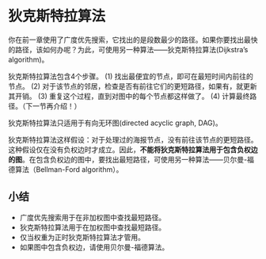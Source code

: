 # 狄克斯特拉算法

你在前一章使用了广度优先搜索，它找出的是段数最少的路径。如果你要找出最快的路径，该如何办呢？为此，可使用另一种算法——狄克斯特拉算法(Dijkstra’s algorithm)。

狄克斯特拉算法包含4个步骤。
(1) 找出最便宜的节点，即可在最短时间内前往的节点。
(2) 对于该节点的邻居，检查是否有前往它们的更短路径，如果有，就更新其开销。
(3) 重复这个过程，直到对图中的每个节点都这样做了。
(4) 计算最终路径。（下一节再介绍！）

狄克斯特拉算法只适用于有向无环图(directed acyclic graph, DAG)。

狄克斯特拉算法这样假设：对于处理过的海报节点，没有前往该节点的更短路径。这种假设仅在没有负权边时才成立。因此，**不能将狄克斯特拉算法用于包含负权边的图**。在包含负权边的图中，要找出最短路径，可使用另一种算法——贝尔曼-福德算法（Bellman-Ford algorithm）。

## 小结

+ 广度优先搜索用于在非加权图中查找最短路径。
+ 狄克斯特拉算法用于在加权图中查找最短路径。
+ 仅当权重为正时狄克斯特拉算法才管用。
+ 如果图中包含负权边，请使用贝尔曼-福德算法。